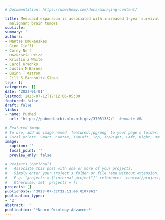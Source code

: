 ```yaml
---
# Documentation: https://wowchemy.com/docs/managing-content/

title: Medicaid expansion is associated with increased 1-year survival for primary
  malignant brain tumors
subtitle: ''
summary: ''
authors:
- Mantas Dmukauskas
- Gino Cioffi
- Corey Neff
- Mackenzie Price
- Kristin A Waite
- Carol Kruchko
- Justin M Barnes
- Quinn T Ostrom
- Jill S Barnholtz-Sloan
tags: []
categories: []
date: '2023-01-01'
lastmod: 2023-07-12T17:12:06-05:00
featured: false
draft: false
links:
- name: PubMed
  url: 'https://pubmed.ncbi.nlm.nih.gov/37051332/'  #update URL

# Featured image
# To use, add an image named `featured.jpg/png` to your page's folder.
# Focal points: Smart, Center, TopLeft, Top, TopRight, Left, Right, BottomLeft, Bottom, BottomRight.
image:
  caption: ''
  focal_point: ''
  preview_only: false

# Projects (optional).
#   Associate this post with one or more of your projects.
#   Simply enter your project's folder or file name without extension.
#   E.g. `projects = ["internal-project"]` references `content/project/deep-learning/index.md`.
#   Otherwise, set `projects = []`.
projects: []
publishDate: '2023-07-12T22:12:06.010796Z'
publication_types:
- '2'
abstract: ''
publication: '*Neuro-Oncology Advances*'
---
```

